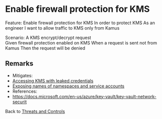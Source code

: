 # Enable firewall protection for KMS

Feature: Enable firewall protection for KMS
  In order to protect KMS 
  As an engineer
  I want to allow traffic to KMS only from Kamus

  Scenario: A KMS encrypt/decrypt request  
    Given firewall protection enabled on KMS
    When a request is sent not from Kamus
    Then the request will be denied

## Remarks

* Mitigates:
 * [Accessing KMS with leaked credentials](/docs/threatmodeling/threats/kms/leaked_credentials)
 * [Exposing names of namespaces and service accounts](/docs/threatmodeling/threats/encryption/namespace_enumeration)
* References:
 * https://docs.microsoft.com/en-us/azure/key-vault/key-vault-network-securit

Back to [Threats and Controls](/docs/threatmodeling/threats_controls)
